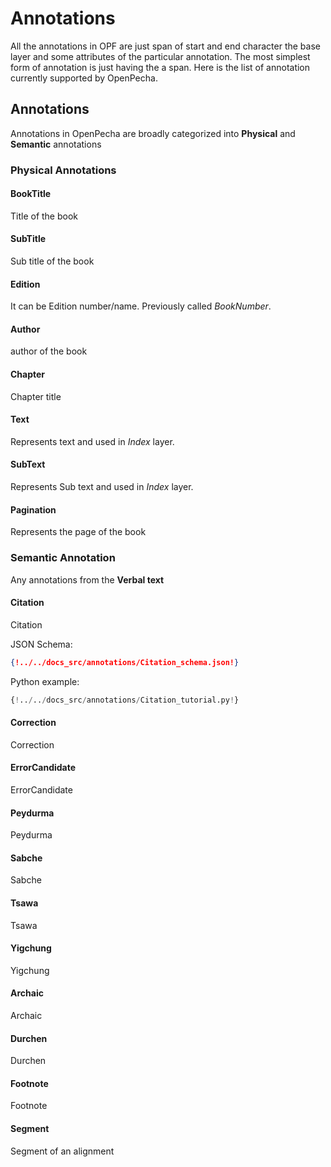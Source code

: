 # Annotations

All the annotations in OPF are just span of start and end character the base layer and some attributes of the particular annotation. The most simplest form of annotation is just having the a span. Here is the list of annotation currently supported by OpenPecha.

## Annotations

Annotations in OpenPecha are broadly categorized into **Physical** and **Semantic** annotations

### Physical Annotations
#### BookTitle

Title of the book

#### SubTitle

Sub title of the book

#### Edition

It can be Edition number/name. Previously called *BookNumber*.

#### Author

author of the book

#### Chapter

Chapter title

#### Text

Represents text and used in *Index* layer.

#### SubText

Represents Sub text and used in *Index* layer.

#### Pagination

Represents the page of the book

### Semantic Annotation

Any annotations from the **Verbal text**

#### Citation

Citation

JSON Schema:
```json
{!../../docs_src/annotations/Citation_schema.json!}
```

Python example:
```python
{!../../docs_src/annotations/Citation_tutorial.py!}
```

#### Correction

Correction

#### ErrorCandidate
ErrorCandidate

#### Peydurma
Peydurma

#### Sabche
Sabche

#### Tsawa
Tsawa

#### Yigchung
Yigchung

#### Archaic
Archaic

#### Durchen
Durchen

#### Footnote
Footnote
#### Segment
Segment of an alignment
